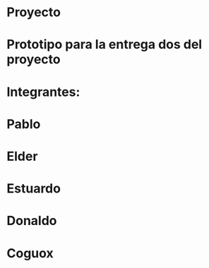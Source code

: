 # Proyecto
# Prototipo para la entrega dos del proyecto
# Integrantes:
# Pablo
# Elder
# Estuardo
# Donaldo
# Coguox

